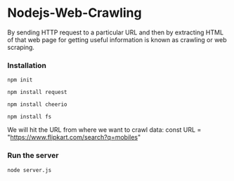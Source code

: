 # Nodejs-Web-Crawling
By sending HTTP request to a particular URL and then by extracting HTML of that web page for getting useful information is known as crawling or web scraping.

### Installation

`npm init`

`npm install request`

`npm install cheerio`

`npm install fs`

We will hit the URL from where we want to crawl data:
const URL = "https://www.flipkart.com/search?q=mobiles"

### Run the server
`node server.js`
